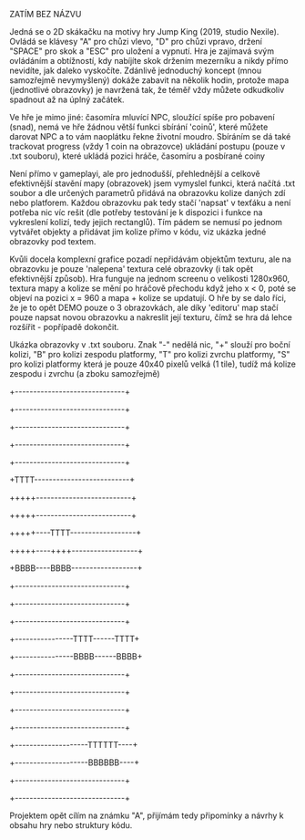 ZATÍM BEZ NÁZVU

Jedná se o 2D skákačku na motivy hry Jump King (2019, studio Nexile). 
Ovládá se klávesy "A" pro chůzi vlevo, "D" pro chůzi vpravo, držení "SPACE" pro skok a "ESC" pro uložení a vypnutí.
Hra je zajímavá svým ovládáním a obtížností, kdy nabíjíte skok držením mezerníku a nikdy přímo nevidíte, jak daleko vyskočíte.
Zdánlivě jednoduchý koncept (mnou samozřejmě nevymyšlený) dokáže zabavit na několik hodin, protože mapa (jednotlivé obrazovky) je navržená tak, že téměř vždy můžete odkudkoliv spadnout až na úplný začátek.

Ve hře je mimo jiné:
    časomíra 
    mluvící NPC, sloužící spíše pro pobavení (snad), nemá ve hře žádnou větší funkci
    sbírání 'coinů', které můžete darovat NPC a to vám naoplátku řekne životní moudro. Sbíráním se dá také trackovat progress (vždy 1 coin na obrazovce)
    ukládání postupu (pouze v .txt souboru), které ukládá pozici hráče, časomíru a posbírané coiny

Není přímo v gameplayi, ale pro jednodušší, přehlednější a celkově efektivnější stavění mapy (obrazovek) jsem vymyslel funkci, která načítá .txt soubor a dle určených parametrů přidává na obrazovku kolize
daných zdí nebo platforem. Každou obrazovku pak tedy stačí 'napsat' v texťáku a není potřeba nic víc rešit (dle potřeby testování je k dispozici i funkce na vykreslení kolizí, tedy jejich rectanglů). 
Tím pádem se nemusí po jednom vytvářet objekty a přidávat jim kolize přímo v kódu, viz ukázka jedné obrazovky pod textem.

Kvůli docela komplexní grafice pozadí nepřidávám objektům texturu, ale na obrazovku je pouze 'nalepena' textura celé obrazovky (i tak opět efektivnější způsob).
Hra funguje na jednom screenu o velikosti 1280x960, textura mapy a kolize se mění po hráčově přechodu když jeho x < 0, poté se objeví na pozici x = 960 a mapa + kolize se updatují.
O hře by se dalo říci, že je to opět DEMO pouze o 3 obrazovkách, ale díky 'editoru' map stačí pouze napsat novou obrazovku a nakreslit její texturu, čímž se hra dá lehce rozšířit - popřípadě dokončit.


Ukázka obrazovky v .txt souboru.
Znak "-" nedělá nic, 
"+" slouží pro boční kolizi, 
"B" pro kolizi zespodu platformy, 
"T" pro kolizi zvrchu platformy,
"S" pro kolizi platformy která je pouze 40x40 pixelů velká (1 tile), tudíž má kolize zespodu i zvrchu (a zboku samozřejmě)

+------------------------------+

+------------------------------+

+------------------------------+

+------------------------------+

+------------------------------+

+TTTT--------------------------+

+++++--------------------------+

+++++--------------------------+

+++++----TTTT------------------+

+++++----++++------------------+

+BBBB----BBBB------------------+

+------------------------------+

+------------------------------+

+------------------------------+

+----------------TTTT------TTTT+

+----------------BBBB------BBBB+

+------------------------------+

+------------------------------+

+------------------------------+

+------------------------------+

+--------------------TTTTTT----+

+--------------------BBBBBB----+

+------------------------------+

+------------------------------+

Projektem opět cílím na známku "A", přijímám tedy připomínky a návrhy k obsahu hry nebo struktury kódu.
